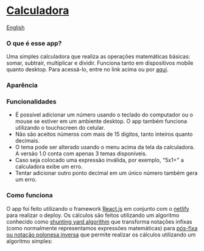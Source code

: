 # [Calculadora](https://calculator-app-leodsc.netlify.app/)

[English]()

### O que é esse app?

Uma simples calculadora que realiza as operações matemáticas básicas: somar, subtrair, multiplicar e dividir. Funciona tanto em dispositivos mobile quanto desktop. Para acessá-lo, entre no link acima ou por [aqui](https://calculator-app-leodsc.netlify.app/).

### Aparência

### Funcionalidades

<ul>
  <li>É possível adicionar um número usando o teclado do computador ou o mouse se estiver em um ambiente desktop. O app também funciona utilizando o touchscreen do celular.</li>
  <li>Não são aceitos números com mais de 15 digitos, tanto inteiros quanto decimais.</li>
  <li>O tema pode ser alterado usando o menu acima da tela da calculadora. A versão 1.0 conta com apenas 3 temas disponíveis.</li>
  <li>Caso seja colocado uma expressão inválida, por exemplo, "5x1+" a calculadora exibe um erro.</li>
  <li>Tentar adicionar outro ponto decimal em um único número também gera um erro.</li>
</ul>

### Como funciona

O app foi feito utilizando o framework [React.js]() em conjunto com o [netlify]() para realizar o deploy. Os cálculos são feitos utilizando um algoritmo conhecido como [shunting yard algorithm](https://en.wikipedia.org/wiki/Shunting-yard_algorithm) que transforma notações infixas (como normalmente representamos expressões matemáticas) para [pós-fixa ou notação polonesa inversa](https://pt.wikipedia.org/wiki/Nota%C3%A7%C3%A3o_polonesa_inversa) que permite realizar os cálculos utilizando um algoritmo simples:
